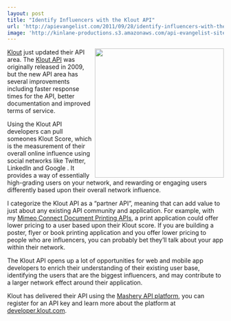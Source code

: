 ```yaml
---
layout: post
title: "Identify Influencers with the Klout API"
url: 'http://apievangelist.com/2011/09/28/identify-influencers-with-the-klout-api/'
image: 'http://kinlane-productions.s3.amazonaws.com/api-evangelist-site/blog/klout-logo.jpg'
---
```


[<img class="c1" src="http://kinlane-productions.s3.amazonaws.com/api-evangelist/klout/Klout-API-Overview.jpg" alt="" width="300" align="right" />][1]

[Klout][2] just updated their API area. The [Klout API][1] was originally released in 2009, but the new API area has several improvements including faster response times for the API, better documentation and improved terms of service.

Using the Klout API developers can pull someones Klout Score, which is the measurement of their overall online influence using social networks like Twitter, LinkedIn and Google . It provides a way of essentially high-grading users on your network, and rewarding or engaging users differently based upon their overall network influence.

I categorize the Klout API as a “partner API”, meaning that can add value to just about any existing API community and application. For example, with my [Mimeo Connect Document Printing APIs][3], a print application could offer lower pricing to a user based upon their Klout score. If you are building a poster, flyer or book printing application and you offer lower pricing to people who are influencers, you can probably bet they’ll talk about your app within their network.

The Klout API opens up a lot of opportunities for web and mobile app developers to enrich their understanding of their existing user base, identifying the users that are the biggest influencers, and may contribute to a larger network effect around their application.

Klout has delivered their API using the [Mashery API platform][4], you can register for an API key and learn more about the platform at [developer.klout.com][5].

   [1]: http://developer.klout.com/ (Klout API)
   [2]: http://klout.com/ (Klout)
   [3]: http://developer.mimeo.com/
   [4]: /serviceproviders/mashery.php (Mashery API Platform)
   [5]: http://developer.klout.com (developer.klout.com)
